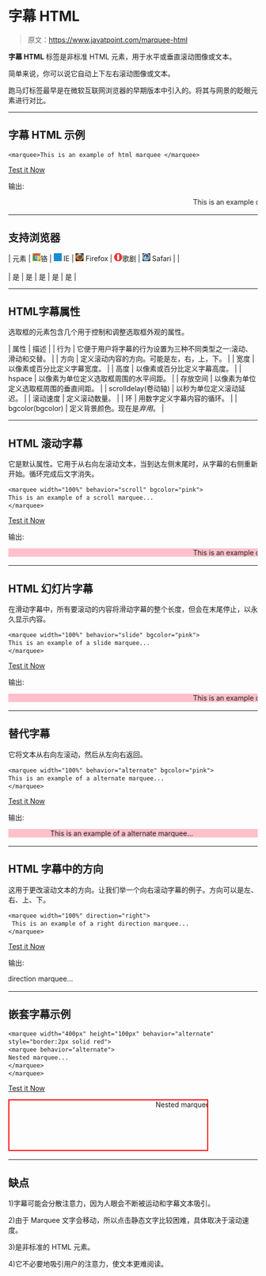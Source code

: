 # 字幕 HTML

> 原文：<https://www.javatpoint.com/marquee-html>

**字幕 HTML** 标签是非标准 HTML 元素，用于水平或垂直滚动图像或文本。

简单来说，你可以说它自动上下左右滚动图像或文本。

跑马灯标签最早是在微软互联网浏览器的早期版本中引入的。将其与网景的眨眼元素进行对比。

* * *

## 字幕 HTML 示例

```
<marquee>This is an example of html marquee </marquee>

```

[Test it Now](https://www.javatpoint.com/oprweb/test.jsp?filename=htmlmarquee1)

输出:

<marquee>This is an example of html marquee</marquee>

* * *

## 支持浏览器

| 元素 | ![chrome browser](img/4fbdc93dc2016c5049ed108e7318df19.png)铬 | ![ie browser](img/83dd23df1fe8373fd5bf054b2c1dd88b.png) IE | ![firefox browser](img/4f001fff393888a8a807ed29b28145d1.png) Firefox | ![opera browser](img/6cad4a592cc69a052056a0577b4aac65.png)歌剧 | ![safari browser](img/a0f6a9711a92203c5dc5c127fe9c9fca.png) Safari |
| <marquee></marquee> | 是 | 是 | 是 | 是 | 是 |

* * *

## HTML字幕属性

选取框的元素包含几个用于控制和调整选取框外观的属性。

| 属性 | 描述 |
| 行为 | 它便于用户将字幕的行为设置为三种不同类型之一:滚动、滑动和交替。 |
| 方向 | 定义滚动内容的方向。可能是左，右，上，下。 |
| 宽度 | 以像素或百分比定义字幕宽度。 |
| 高度 | 以像素或百分比定义字幕高度。 |
| hspace | 以像素为单位定义选取框周围的水平间距。 |
| 存放空间 | 以像素为单位定义选取框周围的垂直间距。 |
| scrolldelay(卷动轴) | 以秒为单位定义滚动延迟。 |
| 滚动速度 | 定义滚动数量。 |
| 环 | 用数字定义字幕内容的循环。 |
| bgcolor(bgcolor) | 定义背景颜色。现在是*弃用*。 |

* * *

## HTML 滚动字幕

它是默认属性。它用于从右向左滚动文本，当到达左侧末尾时，从字幕的右侧重新开始。循环完成后文字消失。

```
<marquee width="100%" behavior="scroll" bgcolor="pink">
This is an example of a scroll marquee...
</marquee>

```

[Test it Now](https://www.javatpoint.com/oprweb/test.jsp?filename=htmlmarquee2)

输出:

<marquee width="100%" behavior="scroll" bgcolor="pink">This is an example of a scroll marquee...</marquee>

* * *

## HTML 幻灯片字幕

在滑动字幕中，所有要滚动的内容将滑动字幕的整个长度，但会在末尾停止，以永久显示内容。

```
<marquee width="100%" behavior="slide" bgcolor="pink">
This is an example of a slide marquee...
</marquee>

```

[Test it Now](https://www.javatpoint.com/oprweb/test.jsp?filename=htmlmarquee3)

输出:

<marquee width="100%" behavior="slide" bgcolor="pink">This is an example of a slide marquee...</marquee>

* * *

## 替代字幕

它将文本从右向左滚动，然后从左向右返回。

```
<marquee width="100%" behavior="alternate" bgcolor="pink">
This is an example of a alternate marquee...
</marquee>

```

[Test it Now](https://www.javatpoint.com/oprweb/test.jsp?filename=htmlmarquee4)

输出:

<marquee width="100%" behavior="alternate" bgcolor="pink">This is an example of a alternate marquee...</marquee>

* * *

## HTML 字幕中的方向

这用于更改滚动文本的方向。让我们举一个向右滚动字幕的例子。方向可以是左、右、上、下。

```
<marquee width="100%" direction="right">
 This is an example of a right direction marquee...
</marquee>

```

[Test it Now](https://www.javatpoint.com/oprweb/test.jsp?filename=htmlmarquee5)

输出:

<marquee width="100%" direction="right">This is an example of a right direction marquee...</marquee>

* * *

## 嵌套字幕示例

```
<marquee width="400px" height="100px" behavior="alternate" style="border:2px solid red">
<marquee behavior="alternate">
Nested marquee...
</marquee>
</marquee>

```

[Test it Now](https://www.javatpoint.com/oprweb/test.jsp?filename=htmlmarquee6)

<marquee width="400px" height="100px" behavior="alternate" style="border:2px solid red"><marquee behavior="alternate">Nested marquee...</marquee></marquee>

* * *

## 缺点

1)字幕可能会分散注意力，因为人眼会不断被运动和字幕文本吸引。

2)由于 Marquee 文字会移动，所以点击静态文字比较困难，具体取决于滚动速度。

3)是非标准的 HTML 元素。

4)它不必要地吸引用户的注意力，使文本更难阅读。